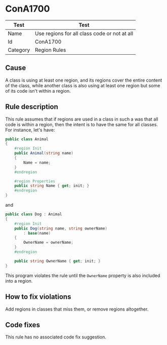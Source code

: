 # ConA1700

Test | Test
------------ | -------------
Name | Use regions for all class code or not at all
Id | ConA1700
Category | Region Rules

## Cause

A class is using at least one region, and its regions cover the entire content of the class, while another class is also using at least one region but some of its code isn't within a region.

## Rule description

This rule assumes that if regions are used in a class in such a was that all code is within a region, then the intent is to have the same for all classes. For instance, let's have:
 
````csharp
public class Animal
{
    #region Init
    public Animal(string name)
    {
        Name = name;
    }
    #endregion

    #region Properties
    public string Name { get; init; }
    #endregion
}
````
and
````csharp
public class Dog : Animal
{
    #region Init
    public Dog(string name, string ownerName)
        : base(name)
    {
        OwnerName = ownerName;
    }
    #endregion

    public string OwnerName { get; init; }
}
````

This program violates the rule until the `OwnerName` property is also included into a region. 

## How to fix violations

Add regions in classes that miss them, or remove regions altogether.

## Code fixes

This rule has no associated code fix suggestion.
